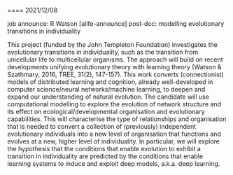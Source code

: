 


====
2021/12/08

job announce: R Watson
[alife-announce] post-doc: modelling evolutionary transitions in individuality

This project (funded by the John Templeton Foundation) investigates the evolutionary transitions in individuality, such as the transition from unicellular life to multicellular organisms. The approach will build on recent developments unifying evolutionary theory with learning theory (Watson & Szathmary, 2016, TREE, 31(2), 147-157). This work converts (connectionist) models of distributed learning and cognition, already well-developed in computer science/neural networks/machine learning, to deepen and expand our understanding of natural evolution. The candidate will use computational modelling to explore the evolution of network structure and its effect on ecological/developmental organisation and evolutionary capabilities. This will characterise the type of relationships and organisation that is needed to convert a collection of (previously) independent evolutionary individuals into a new level of organisation that functions and evolves at a new, higher level of individuality. In particular, we will explore the hypothesis that the conditions that enable evolution to exhibit a transition in individuality are predicted by the conditions that enable learning systems to induce and exploit deep models, a.k.a. deep learning.


